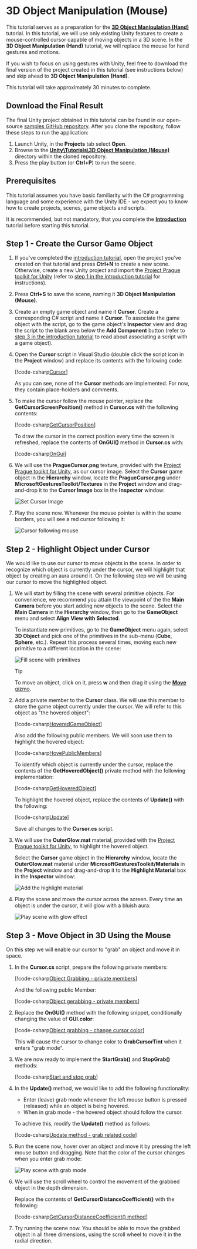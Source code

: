 # 3D Object Manipulation (Mouse)

This tutorial serves as a preparation for the [**3D Object Manipulation (Hand)**](unity-tutorials-3d-object-manipulation.md) tutorial. In this tutorial, we will use only existing Unity features to create a mouse-controlled cursor capable of moving objects in a 3D scene. In the **3D Object Manipulation (Hand)** tutorial, we will replace the mouse for hand gestures and motions.

If you wish to focus on using gestures with Unity, feel free to download the final version of the project created in this tutorial (see instructions below) and skip ahead to  **3D Object Manipulation (Hand)**.

This tutorial will take approximately 30 minutes to complete.

## Download the Final Result

The final Unity project obtained in this tutorial can be found in our open-source [samples GitHub repository](https://github.com/Microsoft/Gestures-Samples). After you clone the repository, follow these steps to run the application:

1. Launch Unity, in the **Projects** tab select **Open**.
1. Browse to the [**Unity\Tutorials\3D Object Manipulation (Mouse)**](https://github.com/Microsoft/Gestures-Samples/tree/master/Unity/Tutorials/3D-Object-Manipulation-Mouse) directory within the cloned repository.
1. Press the play button (or **Ctrl+P**) to run the scene.

## Prerequisites

This tutorial assumes you have basic familiarity with the C# programming language and some experience with the Unity IDE - we expect you to know how to create projects, scenes, game objects and scripts.

It is recommended, but not mandatory, that you complete the [**Introduction**](unity-tutorials-introduction.md) tutorial before starting this tutorial.

## Step 1 - Create the Cursor Game Object

1. If you've completed the [introduction tutorial](unity-tutorials-introduction.md#system-requirements), open the project you've created on that tutorial and press **Ctrl+N** to create a new scene. Otherwise, create a new Unity project and import the [Project Prague toolkit for Unity](https://github.com/Microsoft/Gestures-Samples/blob/master/Unity/Microsoft.Gestures.Toolkit.unitypackage) (refer to [step 1 in the introduction tutorial](unity-tutorials-introduction.md#step-1---create-and-configure-a-new-unity-project) for instructions).

1. Press **Ctrl+S** to save the scene, naming it **3D Object Manipulation (Mouse)**.

1. Create an empty game object and name it **Cursor**. Create a corresponding C# script and name it **Cursor**. To associate the game object with the script, go to the game object's **Inspector** view and drag the script to the blank area below the **Add Component** button (refer to [step 3 in the introduction tutorial](unity-tutorials-introduction.md#step-3---creating-a-script-that-generates-a-new-3d-primitive-in-the-scene) to read about associating a script with a game object).

1. Open the **Cursor** script in Visual Studio (double click the script icon in the **Project** window) and replace its contents with the following code:

    [!code-csharp[Cursor](CodeSnippets\Cursor.cs)]

    As you can see, none of the **Cursor** methods are implemented. For now, they contain place-holders and comments.

1. To make the cursor follow the mouse pointer, replace the **GetCursorScreenPosition()** method in **Cursor.cs** with the following contents:

    [!code-csharp[GetCursorPosition](CodeSnippets\GetCursorPosition.cs)]

    To draw the cursor in the correct position every time the screen is refreshed, replace the contents of **OnGUI()** method in **Cursor.cs** with:

    [!code-csharp[OnGui](CodeSnippets\OnGui.cs)]

1. We will use the **PragueCursor.png** texture, provided with the [Project Prague toolkit for Unity](https://github.com/Microsoft/Gestures-Samples/blob/master/Unity/Microsoft.Gestures.Toolkit.unitypackage), as our cursor image. Select the **Cursor** game object in the **Hierarchy** window, locate the **PragueCursor.png** under **MicrosoftGesturesToolkit/Textures** in the **Project** window and drag-and-drop it to the **Cursor Image** box in the **Inspector** window:

    ![Set Cursor Image](Images\UnitySetCursorImage.png)

1. Play the scene now. Whenever the mouse pointer is within the scene borders, you will see a red cursor following it:

    ![Cursor following mouse](Images\UnityMouseCursor.png)

## Step 2 - Highlight Object under Cursor

We would like to use our cursor to move objects in the scene. In order to recognize which object is currently under the cursor, we will highlight that object by creating an aura around it. On the following step we will be using our cursor to move the highlighted object.

1. We will start by filling the scene with several primitive objects. For convenience, we recommend you attain the viewpoint of the the **Main Camera** before you start adding new objects to the scene. Select the **Main Camera** in the **Hierarchy** window, then go to the **GameObject** menu and select **Align View with Selected**.

    To instantiate new primitives, go to the **GameObject** menu again, select **3D Object** and pick one of the primitives in the sub-menu (**Cube**, **Sphere**, etc.). Repeat this process several times, moving each new primitive to a different location in the scene:

    ![Fill scene with primitives](Images\UnityPopulateSceneWithPrimitives.png)

    > [!TIP]
    > To move an object, click on it, press **w** and then drag it using the [**Move** gizmo](https://docs.unity3d.com/Manual/PositioningGameObjects.html#move).

1. Add a private member to the **Cursor** class. We will use this member to store the game object currently under the cursor. We will refer to this object as "the hovered object":

    [!code-csharp[HoveredGameObject](CodeSnippets\HoveredGameObject.cs)]

    Also add the following public members. We will soon use them to highlight the hovered object:

    [!code-csharp[HovePublicMembers](CodeSnippets\HoverPublicMembers.cs)]

    To identify which object is currently under the cursor, replace the contents of the **GetHoveredObject()** private method with the following implementation:

    [!code-csharp[GetHoveredObject](CodeSnippets\GetHoveredObject.cs)]

    To highlight the hovered object, replace the contents of **Update()** with the following:

    [!code-csharp[Update](CodeSnippets\Update.cs)]

    Save all changes to the **Cursor.cs** script.

1. We will use the **OuterGlow.mat** material, provided with the [Project Prague toolkit for Unity](https://github.com/Microsoft/Gestures-Samples/blob/master/Unity/Microsoft.Gestures.Toolkit.unitypackage), to highlight the hovered object.

    Select the **Cursor** game object in the **Hierarchy** window, locate the **OuterGlow.mat** material under **MicrosoftGesturesToolkit/Materials** in the **Project** window and drag-and-drop it to the **Highlight Material** box in the **Inspector** window:

    ![Add the highlight material](Images\UnityAddHighlightMaterial.png)

1. Play the scene and move the cursor across the screen. Every time an object is under the cursor, it will glow with a bluish aura:

    ![Play scene with glow effect](Images\UnityGlowScene.png)

## Step 3 - Move Object in 3D Using the Mouse

On this step we will enable our cursor to "grab" an object and move it in space.

1. In the **Cursor.cs** script, prepare the following private members:

    [!code-csharp[Object Grabbing - private members](CodeSnippets\ObjectGrabbingPrivateMembers.cs)]

    And the following public Member:

    [!code-csharp[Object gerabbing - private members](CodeSnippets\ObjectGrabbingPublicMember.cs)]

1. Replace the **OnGUI()** method with the following snippet, conditionally changing the value of **GUI.color**:

    [!code-csharp[Object grabbing - change cursor color](CodeSnippets\ObjectGrabbingChangeCursorColor.cs)]

    This will cause the cursor to change color to **GrabCursorTint** when it enters "grab mode".

1. We are now ready to implement the **StartGrab()** and **StopGrab()** methods:

    [!code-csharp[Start and stop grab](CodeSnippets\StartAndStopGrab.cs)]

1. In the **Update()** method, we would like to add the following functionality:

    - Enter (leave) grab mode whenever the left mouse button is pressed (released) while an object is being hovered.
    - When in grab mode - the hovered object should follow the cursor.

    To achieve this, modify the **Update()** method as follows:

    [!code-csharp[Update method - grab related code](CodeSnippets\UpdateGrab.cs)]

1. Run the scene now, hover over an object and move it by pressing the left mouse button and dragging. Note that the color of the cursor changes when you enter grab mode:

    ![Play scene with grab mode](Images\UnityGrabMode.png)

1. We will use the scroll wheel to control the movement of the grabbed object in the depth dimension.

    Replace the contents of **GetCursorDistanceCoefficient()** with the following:

    [!code-csharp[GetCursorDistanceCoefficient() method](CodeSnippets\GetCursorDistanceCoefficient.cs)]

1. Try running the scene now. You should be able to move the grabbed object in all three dimensions, using the scroll wheel to move it in the radial direction.